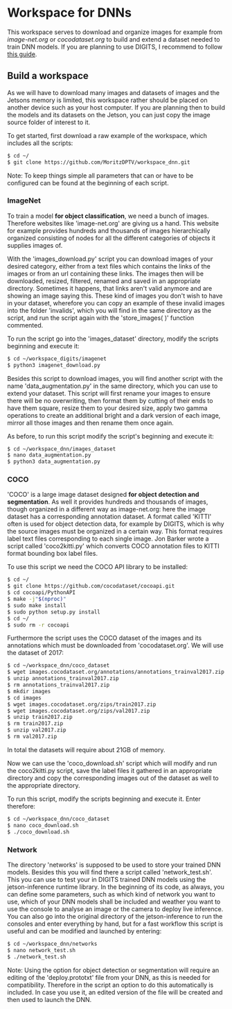 # Workspace for DNNs
This workspace serves to download and organize images for example from *image-net.org* or *cocodataset.org* to build and extend a dataset needed to train DNN models. If you are planning to use DIGITS, I recommend to follow [this guide](https://github.com/dusty-nv/jetson-inference).

## Build a workspace
As we will have to download many images and datasets of images and the Jetsons memory is limited, this workspace rather should be placed on another device such as your host computer. If you are planning then to build the models and its datasets on the Jetson, you can just copy the image source folder of interest to it.


To get started, first download a raw example of the workspace, which includes all the scripts:

```sh
$ cd ~/
$ git clone https://github.com/MoritzDPTV/workspace_dnn.git
```


Note: To keep things simple all parameters that can or have to be configured can be found at the beginning of each script.



### ImageNet
To train a model **for object classification**, we need a bunch of images. Therefore websites like 'image-net.org' are giving us a hand. This website for example provides hundreds and thousands of images hierarchically organized consisting of nodes for all the different categories of objects it supplies images of.

With the 'images\_download.py' script you can download images of your desired category, either from a text files which contains the links of the images or from an url containing these links. The images then will be downloaded, resized, filtered, renamed and saved in an appropriate directory. Sometimes it happens, that links aren't valid anymore and are showing an image saying this. These kind of images you don't wish to have in your dataset, wherefore you can copy an example of these invalid images into the folder 'invalids', which you will find in the same directory as the script, and run the script again with the 'store\_images( )' function commented.

To run the script go into the 'images\_dataset' directory, modify the scripts beginning and execute it:

```sh
$ cd ~/workspace_digits/imagenet
$ python3 imagenet_download.py
```


Besides this script to download images, you will find another script with the name 'data\_augmentation.py' in the same directory, which you can use to extend your dataset. This script will first rename your images to ensure there will be no overwriting, then format them by cutting of their ends to have them square, resize them to your desired size, apply two gamma operations to create an additional bright and a dark version of each image, mirror all those images and then rename them once again.

As before, to run this script modify the script's beginning and execute it:

```sh
$ cd ~/workspace_dnn/images_dataset
$ nano data_augmentation.py
$ python3 data_augmentation.py

```



### COCO
'COCO' is a large image dataset designed **for object detection and segmentation**. As well it provides hundreds and thousands of images, though organized in a different way as image-net.org: here the image dataset has a corresponding annotation dataset.
A format called 'KITTI' often is used for object detection data, for example by DIGITS, which is why the source images must be organized in a certain way. This format requires label text files corresponding to each single image. Jon Barker wrote a script called 'coco2kitti.py' which converts COCO annotation files to KITTI format bounding box label files.


To use this script we need the COCO API library to be installed:

```sh
$ cd ~/
$ git clone https://github.com/cocodataset/cocoapi.git
$ cd cocoapi/PythonAPI
$ make -j"$(nproc)"
$ sudo make install
$ sudo python setup.py install
$ cd ~/
$ sudo rm -r cocoapi
```


Furthermore the script uses the COCO dataset of the images and its annotations which must be downloaded from 'cocodataset.org'. We will use the dataset of 2017:

```sh
$ cd ~/workspace_dnn/coco_dataset
$ wget images.cocodataset.org/annotations/annotations_trainval2017.zip
$ unzip annotations_trainval2017.zip
$ rm annotations_trainval2017.zip
$ mkdir images
$ cd images
$ wget images.cocodataset.org/zips/train2017.zip
$ wget images.cocodataset.org/zips/val2017.zip
$ unzip train2017.zip
$ rm train2017.zip
$ unzip val2017.zip
$ rm val2017.zip
```

In total the datasets will require about 21GB of memory.


Now we can use the 'coco\_download.sh' script which will modify and run the coco2kitti.py script, save the label files it gathered in an appropriate directory and copy the corresponding images out of the dataset as well to the appropriate directory.

To run this script, modify the scripts beginning and execute it. Enter therefore:

```sh
$ cd ~/workspace_dnn/coco_dataset
$ nano coco_download.sh
$ ./coco_download.sh
```



### Network
The directory 'networks' is supposed to be used to store your trained DNN models. Besides this you will find there a script called 'network\_test.sh'. This you can use to test your in DIGITS trained DNN models using the jetson-inference runtime library. In the beginning of its code, as always, you can define some parameters, such as which kind of network you want to use, which of your DNN models shall be included and weather you want to use the console to analyse an image or the camera to deploy live inference. You can also go into the original directory of the jetson-inference to run the consoles and enter everything by hand, but for a fast workflow this script is useful and can be modified and launched by entering:

```sh
$ cd ~/workspace_dnn/networks
$ nano network_test.sh
$ ./network_test.sh
```

Note: Using the option for object detection or segmentation will require an editing of the 'deploy.prototxt' file from your DNN, as this is needed for compatibility. Therefore in the script an option to do this automatically is included. In case you use it, an edited version of the file will be created and then used to launch the DNN.
